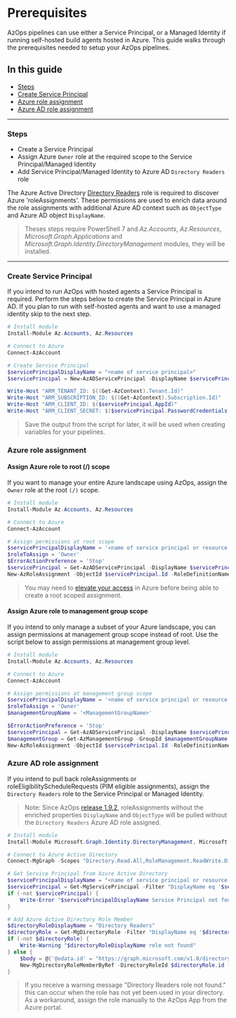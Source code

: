 # Prerequisites

AzOps pipelines can use either a Service Principal, or a Managed Identity if running self-hosted build agents hosted in Azure. This guide walks through the prerequisites needed to setup your AzOps pipelines.

## In this guide

- [Steps](#steps)
- [Create Service Principal](#create-service-principal)
- [Azure role assignment](#azure-role-assignment)
- [Azure AD role assignment](#azure-ad-role-assignment)

---

### Steps

- Create a Service Principal
- Assign Azure `Owner` role at the required scope to the Service Principal/Managed Identity
- Add Service Principal/Managed Identity to Azure AD `Directory Readers` role

The Azure Active Directory [Directory Readers](https://learn.microsoft.com/azure/active-directory/roles/permissions-reference#directory-readers) role is required to discover Azure 'roleAssignments'. These permissions are used to enrich data around the role assignments with additional Azure AD context such as `ObjectType` and Azure AD object `DisplayName`.

> Theses steps require PowerShell 7 and _Az.Accounts_, _Az.Resources_, _Microsoft.Graph.Applications_ and _Microsoft.Graph.Identity.DirectoryManagement_ modules, they will be installed.

---

### Create Service Principal

If you intend to run AzOps with hosted agents a Service Principal is required. Perform the steps below to create the Service Principal in Azure AD. If you plan to run with self-hosted agents and want to use a managed identity skip to the next step.

```powershell
# Install module
Install-Module Az.Accounts, Az.Resources

# Connect to Azure
Connect-AzAccount

# Create Service Principal
$servicePrincipalDisplayName = "<name of service principal>"
$servicePrincipal = New-AzADServicePrincipal -DisplayName $servicePrincipalDisplayName

Write-Host "ARM_TENANT_ID: $((Get-AzContext).Tenant.Id)"
Write-Host "ARM_SUBSCRIPTION_ID: $((Get-AzContext).Subscription.Id)"
Write-Host "ARM_CLIENT_ID: $($servicePrincipal.AppId)"
Write-Host "ARM_CLIENT_SECRET: $($servicePrincipal.PasswordCredentials.SecretText)"
```

> Save the output from the script for later, it will be used when creating variables for your pipelines.

### Azure role assignment

#### Assign Azure role to root (/) scope

If you want to manage your entire Azure landscape using AzOps, assign the `Owner` role at the root `(/)` scope.

```powershell
# Install module
Install-Module Az.Accounts, Az.Resources

# Connect to Azure
Connect-AzAccount

# Assign permissions at root scope
$servicePrincipalDisplayName = '<name of service principal or resource with MI enabled>'
$roleToAssign = 'Owner'
$ErrorActionPreference = 'Stop'
$servicePrincipal = Get-AzADServicePrincipal -DisplayName $servicePrincipalDisplayName
New-AzRoleAssignment -ObjectId $servicePrincipal.Id -RoleDefinitionName $roleToAssign -Scope '/'
```

> You may need to [elevate your access](https://learn.microsoft.com/en-us/azure/role-based-access-control/elevate-access-global-admin) in Azure before being able to create a root scoped assignment.

#### Assign Azure role to management group scope

If you intend to only manage a subset of your Azure landscape, you can assign permissions at management group scope instead of root. Use the script below to assign permissions at management group level.

```powershell
# Install module
Install-Module Az.Accounts, Az.Resources

# Connect to Azure
Connect-AzAccount

# Assign permissions at management group scope
$servicePrincipalDisplayName = '<name of service principal or resource with MI enabled>'
$roleToAssign = 'Owner'
$managementGroupName = '<ManagementGroupName>'

$ErrorActionPreference = 'Stop'
$servicePrincipal = Get-AzADServicePrincipal -DisplayName $servicePrincipalDisplayName
$managementGroup = Get-AzManagementGroup -GroupId $managementGroupName
New-AzRoleAssignment -ObjectId $servicePrincipal.Id -RoleDefinitionName $roleToAssign -Scope $managementGroup.Id
```

### Azure AD role assignment

If you intend to pull back roleAssignments or roleEligibilityScheduleRequests (PIM eligible assignments), assign the `Directory Readers` role to the Service Principal or Managed Identity.

> Note: Since AzOps [release 1.9.2](https://github.com/Azure/AzOps/releases/tag/1.9.1), roleAssignments without the enriched properties `DisplayName` and `ObjectType` will be pulled without the `Directory Readers` Azure AD role assigned.

```powershell
# Install module
Install-Module Microsoft.Graph.Identity.DirectoryManagement, Microsoft.Graph.Applications

# Connect to Azure Active Directory
Connect-MgGraph -Scopes "Directory.Read.All,RoleManagement.ReadWrite.Directory"

# Get Service Principal from Azure Active Directory
$servicePrincipalDisplayName = "<name of service principal or resource with MI enabled>"
$servicePrincipal = Get-MgServicePrincipal -Filter "DisplayName eq '$servicePrincipalDisplayName'"
if (-not $servicePrincipal) {
    Write-Error "$servicePrincipalDisplayName Service Principal not found"
}

# Add Azure Active Directory Role Member
$directoryRoleDisplayName = "Directory Readers"
$directoryRole = Get-MgDirectoryRole -Filter "DisplayName eq '$directoryRoleDisplayName'"
if (-not $directoryRole) {
    Write-Warning "$directoryRoleDisplayName role not found"
} else {
    $body = @{'@odata.id' = "https://graph.microsoft.com/v1.0/directoryObjects/$($servicePrincipal.Id)"}
    New-MgDirectoryRoleMemberByRef -DirectoryRoleId $directoryRole.id -BodyParameter $body
}
```

> If you receive a warning message "Directory Readers role not found."  this can occur when the role has not yet been used in your directory.
> As a workaround, assign the role manually to the AzOps App from the Azure portal.
